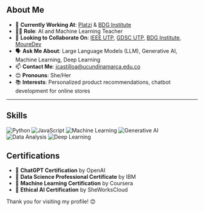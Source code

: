 ## About Me

- 🔭 **Currently Working At**: [Platzi](https://platzi.com) & [BDG Institute](https://bdginstitute.com)
- 👩‍🏫 **Role**: AI and Machine Learning Teacher
- 🤝 **Looking to Collaborate On**: [IEEE UTP](https://ieeeutp.com), [GDSC UTP](https://gdscutp.com), [BDG Institute](https://bdginstitute.com), [MoureDev](https://mouredev.com)
- 🗣️ **Ask Me About**: Large Language Models (LLM), Generative AI, Machine Learning, Deep Learning
- 📫 **Contact Me**: [jcastilloa@ucundinamarca.edu.co](mailto:jcastilloa@ucundinamarca.edu.co)
- 😊 **Pronouns**: She/Her
- 📚 **Interests**: Personalized product recommendations, chatbot development for online stores

---

## Skills

![Python](https://img.shields.io/badge/Python-3776AB?style=for-the-badge&logo=python&logoColor=white)
![JavaScript](https://img.shields.io/badge/JavaScript-F7DF1E?style=for-the-badge&logo=javascript&logoColor=black)
![Machine Learning](https://img.shields.io/badge/Machine_Learning-FF6F00?style=for-the-badge&logo=machine-learning&logoColor=white)
![Generative AI](https://img.shields.io/badge/Generative_AI-663399?style=for-the-badge&logo=ai&logoColor=white)
![Data Analysis](https://img.shields.io/badge/Data_Analysis-1D3557?style=for-the-badge&logo=data-analysis&logoColor=white)
![Deep Learning](https://img.shields.io/badge/Deep_Learning-764ABC?style=for-the-badge&logo=deep-learning&logoColor=white)


## Certifications

- 📜 **ChatGPT Certification** by OpenAI
- 📜 **Data Science Professional Certificate** by IBM
- 📜 **Machine Learning Certification** by Coursera
- 📜 **Ethical AI Certification** by SheWorksCloud

Thank you for visiting my profile! 😊
